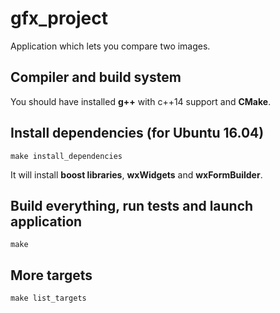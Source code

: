 # gfx_project 
Application which lets you compare two images.

## Compiler and build system
You should have installed **g++** with c++14 support and **CMake**.

## Install dependencies (for Ubuntu 16.04)
```
make install_dependencies
```

It will install **boost libraries**, **wxWidgets** and **wxFormBuilder**.

## Build everything, run tests and launch application
```
make
```

## More targets 
```
make list_targets
```
